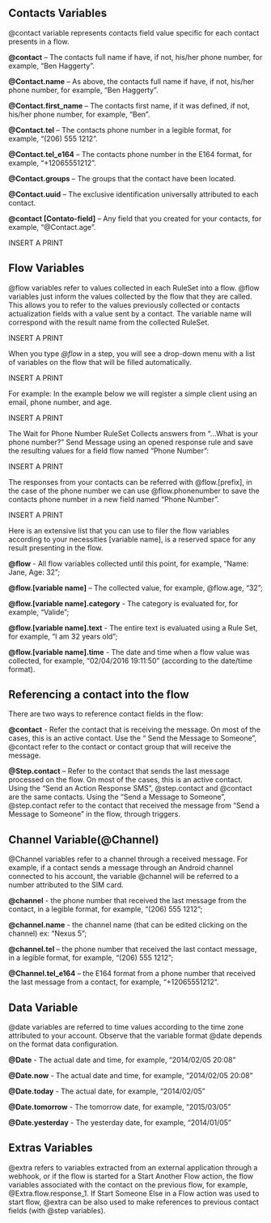 ## Contacts Variables ##

@contact variable represents contacts field value specific for each contact presents in a flow.

**@contact** – The contacts full name if have, if not, his/her phone number, for example, “Ben Haggerty”.

**@Contact.name** – As above, the contacts full name if have, if not, his/her phone number, for example, “Ben Haggerty”.

**@Contact.first_name** – The contacts first name, if it was defined, if not, his/her phone number, for example, “Ben”.

**@Contact.tel** – The contacts phone number in a legible format, for example, “(206) 555 1212”.

**@Contact.tel_e164** – The contacts phone number in the E164 format, for example, “+12065551212”.

**@Contact.groups** – The groups that the contact have been located.

**@Contact.uuid** – The exclusive identification universally attributed to each contact.

**@contact [Contato-field]** – Any field that you created for your contacts, for example, “@Contact.age”.

INSERT A PRINT

## Flow Variables ##

@flow variables refer to values collected in each RuleSet into a flow. @flow variables just inform the values collected by the flow that they are called. This allows you to refer to the values previously collected or contacts actualization fields with a value sent by a contact. The variable name will correspond with the result name from the collected RuleSet.

INSERT A PRINT

When you type *@flow* in a step, you will see a drop-down menu with a list of variables on the flow that will be filled automatically.

INSERT A PRINT
 
For example: In the example below we will register a simple client using an email, phone number, and age.

INSERT A PRINT

The Wait for Phone Number RuleSet Collects answers from “…What is your phone number?” Send Message using an opened response rule and save the resulting values for a field flow named “Phone Number”:

INSERT A PRINT
 
The responses from your contacts can be referred with @flow.[prefix], in the case of the phone number we can use @flow.phonenumber to save the contacts phone number in a new field named “Phone Number”.

INSERT A PRINT
 
Here is an extensive list that you can use to filer the flow variables according to your necessities [variable name], is a reserved space for any result presenting in the flow.

**@flow** - All flow variables collected until this point, for example, “Name: Jane, Age: 32”;

**@flow.[variable name]** – The collected value, for example, @flow.age, “32”;

**@flow.[variable name].category** - The category is evaluated for, for example,  “Valide”;

**@flow.[variable name].text** - The entire text is evaluated using a Rule Set, for example, “I am 32 years old”;

**@flow.[variable name].time** - The date and time when a flow value was collected, for example, “02/04/2016 19:11:50” (according to the date/time format).

## Referencing a contact into the flow ##

There are two ways to reference contact fields in the flow:

**@contact** - Refer the contact that is receiving the message. On most of the cases, this is an active contact. Use the “ Send the Message to Someone”, @contact refer to the contact or contact group that will receive the message.

**@Step.contact** – Refer to the contact that sends the last message processed on the flow. On most of the cases, this is an active contact. Using the “Send an Action Response SMS”, @step.contact and @contact are the same contacts.  Using the “Send a Message to Someone”, @step.contact refer to the contact that received the message from “Send a Message to Someone” in the flow, through triggers.

## Channel Variable(@Channel) ##

@Channel variables refer to a channel through a received message. For example, if a contact sends a message through an Android channel connected to his account, the variable @channel will be referred to a number attributed to the SIM card.

**@channel** - the phone number that received the last message from the contact, in a legible format, for example, “(206) 555 1212”;

**@channel.name** - the channel name (that can be edited clicking on the channel) ex: “Nexus 5”;

**@channel.tel** – the phone number that received the last contact message, in a legible format, for example, “(206) 555 1212”;

**@Channel.tel_e164** – the E164 format from a phone number that received the last message from a contact, for example, “+12065551212”.

## Data Variable ## 
@date variables are referred to time values according to the time zone attributed to your account. Observe that the variable format @date depends on the format data configuration. 

**@Date** - The actual date and time, for example, “2014/02/05 20:08”

**@Date.now** - The actual date and time, for example, “2014/02/05 20:08”

**@Date.today** - The actual date, for example, “2014/02/05”

**@Date.tomorrow** - The tomorrow date, for example, “2015/03/05”

**@Date.yesterday** - The yesterday date, for example, “2014/01/05”

## Extras Variables ##
@extra refers to variables extracted from an external application through a webhook, or if the flow is started for a Start Another Flow action, the flow variables associated with the contact on the previous flow, for example, @Extra.flow.response_1. If Start Someone Else in a Flow action was used to start flow, @extra can be also used to make references to previous contact fields (with @step variables).
